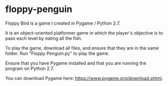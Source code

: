 # floppy-penguin

Floppy Bird is a game I created in Pygame / Python 2.7. 

It is an object-oriented platformer game in which the player's objective is to pass each level by eating all the fish. 

To play the game, download all files, and ensure that they are in the same folder. Run "Floppy Penguin.py" to play the game.

Ensure that you have Pygame installed and that you are running the program on Python 2.7.

You can download Pygame here: https://www.pygame.org/download.shtml.
